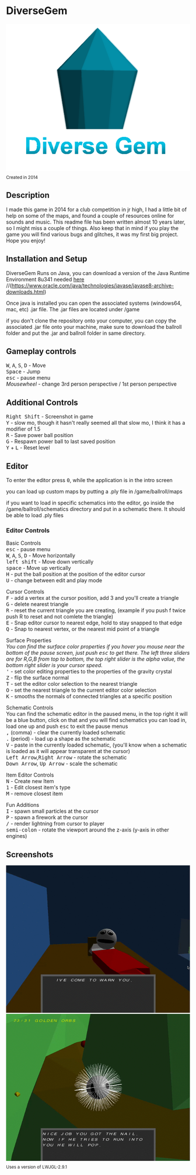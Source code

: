 # DiverseGem

![Diverse Gem Logo](assets/pictures/DiverseGemLogo2.PNG)
<sub>Created in 2014</sub>

## Description

I made this game in 2014 for a club competition in jr high, I had a little bit of help on some of the maps, and found a couple of resources online for sounds and music. This readme file has been written almost 10 years later, so I might miss a couple of things. Also keep that in mind if you play the game you will find various bugs and glitches, it was my first big project. Hope you enjoy!

## Installation and Setup

DiverseGem Runs on Java, you can download a version of the Java Runtime Environment 8u341 needed [here](https://www.oracle.com/java/technologies/javase/javase8u211-later-archive-downloads.html)
//(https://www.oracle.com/java/technologies/javase/javase8-archive-downloads.html)<br />

Once java is installed you can open the associated systems (windows64, mac, etc) .jar file.
The .jar files are located under /game<br />

if you don't clone the repository onto your computer, you can copy the associated .jar file onto your machine, make sure to download the ballroll folder and put the .jar and ballroll folder in same directory.<br />

## Gameplay controls

<kbd>W</kbd>, <kbd>A</kbd>, <kbd>S</kbd>, <kbd>D</kbd> - Move<br />
<kbd>Space</kbd> - Jump<br />
<kbd>esc</kbd> - pause menu<br />
_Mousewheel_ - change 3rd person perspective / 1st person perspective<br />

## Additional Controls

<kbd>Right Shift</kbd> - Screenshot in game<br />
<kbd>Y</kbd> - slow mo, though it hasn't really seemed all that slow mo, I think it has a modifier of 1.5<br />
<kbd>R</kbd> - Save power ball position<br />
<kbd>G</kbd> - Respawn power ball to last saved position<br />
<kbd>Y</kbd> + <kbd>L</kbd> - Reset level<br />

## Editor

To enter the editor press <kbd>0</kbd>, while the application is in the intro screen<br />

you can load up custom maps by putting a .ply file in /game/ballroll/maps<br />

if you want to load in specific schematics into the editor, go inside the /game/ballroll/schematics directory and put in a schematic there. It should be able to load .ply files<br />

### Editor Controls

Basic Controls<br />
<kbd>esc</kbd> - pause menu<br />
<kbd>W</kbd>, <kbd>A</kbd>, <kbd>S</kbd>, <kbd>D</kbd> - Move horizontally<br />
<kbd>left shift</kbd> - Move down vertically<br />
<kbd>space</kbd> - Move up vertically<br />
<kbd>H</kbd> - put the ball position at the position of the editor cursor<br />
<kbd>U</kbd> - change between edit and play mode<br />

Cursor Controls<br />
<kbd>F</kbd> - add a vertex at the cursor position, add 3 and you'll create a triangle<br />
<kbd>G</kbd> - delete nearest triangle<br />
<kbd>R</kbd> - reset the current triangle you are creating, (example if you push f twice push R to reset and not comlete the triangle)<br />
<kbd>E</kbd> - Snap editor cursor to nearest edge, hold to stay snapped to that edge<br />
<kbd>Q</kbd> - Snap to nearest vertex, or the nearest mid point of a triangle<br />

Surface Properties<br />
_You can find the surface color properties if you hover you mouse near the bottom of the pause screen, just push <kbd>esc</kbd> to get there. The left three sliders are for R,G,B from top to bottom, the top right slider is the alpha value, the bottom right slider is your cursor speed._<br />
<kbd>'</kbd> - set color editing properties to the properties of the gravity crystal<br />
<kbd>Z</kbd> - flip the surface normal<br />
<kbd>T</kbd> - set the editor color selection to the nearest triangle<br />
<kbd>O</kbd> - set the nearest triangle to the current editor color selection<br />
<kbd>K</kbd> - smooths the normals of connected triangles at a specific position<br />

Schematic Controls<br />
You can find the schematic editor in the paused menu, in the top right it will be a blue button, click on that and you will find schematics you can load in, load one up and push <kbd>esc</kbd> to exit the pause menus <br />
<kbd>,</kbd> (comma) - clear the currently loaded schematic<br />
<kbd>.</kbd> (period) - load up a shape as the schematic<br />
<kbd>V</kbd> - paste in the currently loaded schematic, (you'll know when a schematic is loaded as it will appear transparent at the cursor)<br />
<kbd>Left Arrow</kbd>,<kbd>Right Arrow</kbd> - rotate the schematic<br />
<kbd>Down Arrow</kbd>, <kbd>Up Arrow</kbd> - scale the schematic<br />

Item Editor Controls<br />
<kbd>N</kbd> - Create new Item<br />
<kbd>1</kbd> - Edit closest item's type<br />
<kbd>M</kbd> - remove closest item<br />

Fun Additions<br />
<kbd>I</kbd> - spawn small particles at the cursor<br />
<kbd>P</kbd> - spawn a firework at the cursor<br />
<kbd>/</kbd> - render lightning from cursor to player<br />
<kbd>semi-colon</kbd> - rotate the viewport around the z-axis (y-axis in other engines)<br />

## Screenshots

![Storyline Gif](assets/gifs/Warning-BallRoll.gif)
![Ball Popping Gif](assets/gifs/Pop-BallRoll.gif)
<sub> Uses a version of LWJGL-2.9.1 </sub>
